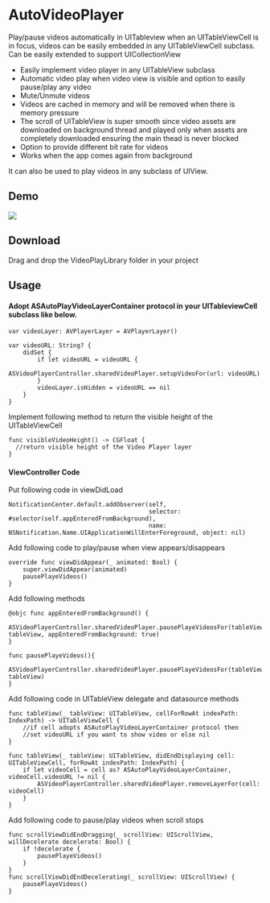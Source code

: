 # AutoVideoPlayer
Play/pause videos automatically in UITableview when an UITableViewCell is in focus, videos can be easily embedded in any UITableViewCell subclass.
Can be easily extended to support UICollectionView

* Easily implement video player in any UITableView subclass
* Automatic video play when video view is visible and option to easily pause/play any video
* Mute/Unmute videos
* Videos are cached in memory and will be removed when there is memory pressure
* The scroll of UITableView is super smooth since video assets are downloaded on background thread and played only when assets are      completely downloaded ensuring the main thead is never blocked
* Option to provide different bit rate for videos
* Works when the app comes again from background

It can also be used to play videos in any subclass of UIView.

## Demo
![](https://i.imgur.com/Q4ElIJt.gif)


## Download
Drag and drop the VideoPlayLibrary folder in your project
## Usage

#### Adopt ASAutoPlayVideoLayerContainer protocol in your UITableviewCell subclass like below.

```
var videoLayer: AVPlayerLayer = AVPlayerLayer()
    
var videoURL: String? {
    didSet {
        if let videoURL = videoURL {
            ASVideoPlayerController.sharedVideoPlayer.setupVideoFor(url: videoURL)
        }
        videoLayer.isHidden = videoURL == nil
    }
}
```
Implement following method to return the visible height of the UITableViewCell
```
func visibleVideoHeight() -> CGFloat {
  //return visible height of the Video Player layer
}
```

#### ViewController Code

Put following code in viewDidLoad
```
NotificationCenter.default.addObserver(self,
                                       selector: #selector(self.appEnteredFromBackground),
                                       name: NSNotification.Name.UIApplicationWillEnterForeground, object: nil)
```

Add following code to play/pause when view appears/disappears
```
override func viewDidAppear(_ animated: Bool) {
    super.viewDidAppear(animated)
    pausePlayeVideos()
}
```
Add following methods

```
@objc func appEnteredFromBackground() {
    ASVideoPlayerController.sharedVideoPlayer.pausePlayeVideosFor(tableView: tableView, appEnteredFromBackground: true)
}

func pausePlayeVideos(){
    ASVideoPlayerController.sharedVideoPlayer.pausePlayeVideosFor(tableView: tableView)
}
```

Add following code in UITableView delegate and datasource methods
```
func tableView(_ tableView: UITableView, cellForRowAt indexPath: IndexPath) -> UITableViewCell {
    //if cell adopts ASAutoPlayVideoLayerContainer protocol then
    //set videoURL if you want to show video or else nil
}

func tableView(_ tableView: UITableView, didEndDisplaying cell: UITableViewCell, forRowAt indexPath: IndexPath) {
    if let videoCell = cell as? ASAutoPlayVideoLayerContainer, videoCell.videoURL != nil {
        ASVideoPlayerController.sharedVideoPlayer.removeLayerFor(cell: videoCell)
    }
}
```
Add following code to pause/play videos when scroll stops
```
func scrollViewDidEndDragging(_ scrollView: UIScrollView, willDecelerate decelerate: Bool) {
    if !decelerate {
        pausePlayeVideos()
    }
}
func scrollViewDidEndDecelerating(_ scrollView: UIScrollView) {
    pausePlayeVideos()
}
```
